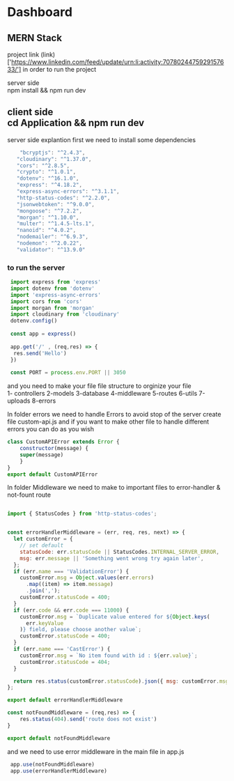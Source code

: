 # Dashboard
MERN Stack
---
project link (link)['https://www.linkedin.com/feed/update/urn:li:activity:7078024475929157633/']
in order to run the project <br/>

server side <br/>
npm install && npm run dev <br/>

client side <br/>
cd Application && npm run dev 
 ---
 
 
 server side explantion 
 first we need to install some dependencies
 ```js
     "bcryptjs": "^2.4.3",
    "cloudinary": "^1.37.0",
    "cors": "^2.8.5",
    "crypto": "^1.0.1",
    "dotenv": "^16.1.0",
    "express": "^4.18.2",
    "express-async-errors": "^3.1.1",
    "http-status-codes": "^2.2.0",
    "jsonwebtoken": "^9.0.0",
    "mongoose": "^7.2.2",
    "morgan": "^1.10.0",
    "multer": "^1.4.5-lts.1",
    "nanoid": "^4.0.2",
    "nodemailer": "^6.9.3",
    "nodemon": "^2.0.22",
    "validator": "^13.9.0"
 ```
 ### to run the server
``` js
 import express from 'express'
 import dotenv from 'dotenv'
 import 'express-async-errors'
 import cors from 'cors'
 import morgan from 'morgan'
 import cloudinary from 'cloudinary'
 dotenv.config()
 
 const app = express()
 
 app.get('/' , (req,res) => {
  res.send('Hello')
 })
 
 const PORT = process.env.PORT || 3050
```

and you need to make your file file structure to orginize your file <br/>
1- controllers 2-models 3-database 4-middleware 5-routes 6-utils 7-uploads 8-errors <br/>

In folder errors we need to handle Errors to avoid stop of the server create file custom-api.js and if you want to make other file to handle different errors you can do as you wish <br/>

```js
class CustomAPIError extends Error {
    constructor(message) {
    super(message)
    }
}
export default CustomAPIError
```

In folder Middleware we need to make to important files to error-handler & not-fount route 
```error.handler.js

import { StatusCodes } from 'http-status-codes';


const errorHandlerMiddleware = (err, req, res, next) => {
  let customError = {
    // set default
    statusCode: err.statusCode || StatusCodes.INTERNAL_SERVER_ERROR,
    msg: err.message || 'Something went wrong try again later',
  };
  if (err.name === 'ValidationError') {
    customError.msg = Object.values(err.errors)
      .map((item) => item.message)
      .join(',');
    customError.statusCode = 400;
  }
  if (err.code && err.code === 11000) {
    customError.msg = `Duplicate value entered for ${Object.keys(
      err.keyValue
    )} field, please choose another value`;
    customError.statusCode = 400;
  }
  if (err.name === 'CastError') {
    customError.msg = `No item found with id : ${err.value}`;
    customError.statusCode = 404;
  }

  return res.status(customError.statusCode).json({ msg: customError.msg });
};

export default errorHandlerMiddleware

```

```not-found.js
const notFoundMiddleware = (req,res) => {
    res.status(404).send('route does not exist')
}

export default notFoundMiddleware
```

and we need to use error middleware in the main file in app.js
```js
 app.use(notFoundMiddleware)
 app.use(errorHandlerMiddleware)
```

